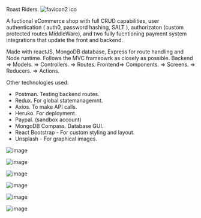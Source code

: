 Roast Riders. ![favicon2 ico](https://user-images.githubusercontent.com/89990638/166857209-82ebb738-df75-4a11-b735-849385907a56.png)


A fuctional eCommerce shop with full CRUD capabilities, user authentication ( auth0, password hashing, SALT ), authorizaton (custom protected routes MiddleWare), and  two fully fucntioning payment system integrations that update the front and backend. 

Made with reactJS, MongoDB database, Express for route handling and Node runtime. 
Follows the MVC frameowrk as closely as possible. 
Backend => Models. 
        => Controllers. 
        => Routes. 
Frontend=> Components. 
        => Screens.
        => Reducers. 
        => Actions. 

Other technologies used:
  * Postman. Testing backend routes.
  * Redux. For global statemanagemnt. 
  * Axios. To make API calls. 
  * Heruko. For deployment. 
  * Paypal. (sandbox account)
  * MongoDB Compass. Database GUI. 
  * React Bootstrap - For custom styling and layout. 
  * Unsplash - For graphical images. 
 
![image](https://user-images.githubusercontent.com/89990638/164913311-79de501e-cdfc-489b-8ad5-1f029b38eba3.png)

![image](https://user-images.githubusercontent.com/89990638/165877279-22894064-5cb5-449f-ac8d-3babc76c93c2.png)

![image](https://user-images.githubusercontent.com/89990638/166857286-c3f46878-8ae1-4e26-a808-1bd67b18c426.png)

![image](https://user-images.githubusercontent.com/89990638/169661618-495bb172-522e-4f43-a46c-2d3b3a678543.png)

![image](https://user-images.githubusercontent.com/89990638/169661706-94dc9449-a6a0-4109-8cd5-9a86ec4ce90b.png)

![image](https://user-images.githubusercontent.com/89990638/169720677-320148ff-4a04-4361-afa3-eb3450751ef0.png)


